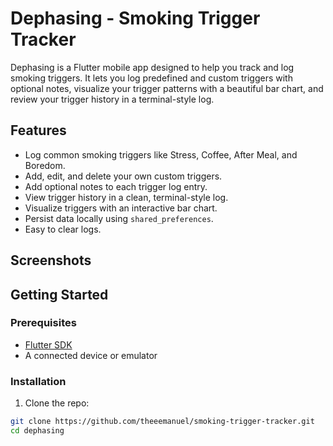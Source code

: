 # Dephasing - Smoking Trigger Tracker

Dephasing is a Flutter mobile app designed to help you track and log smoking triggers. It lets you log predefined and custom triggers with optional notes, visualize your trigger patterns with a beautiful bar chart, and review your trigger history in a terminal-style log.

## Features

- Log common smoking triggers like Stress, Coffee, After Meal, and Boredom.
- Add, edit, and delete your own custom triggers.
- Add optional notes to each trigger log entry.
- View trigger history in a clean, terminal-style log.
- Visualize triggers with an interactive bar chart.
- Persist data locally using `shared_preferences`.
- Easy to clear logs.

## Screenshots

## Getting Started

### Prerequisites

- [Flutter SDK](https://flutter.dev/docs/get-started/install)
- A connected device or emulator

### Installation

1. Clone the repo:

```bash
git clone https://github.com/theeemanuel/smoking-trigger-tracker.git
cd dephasing
